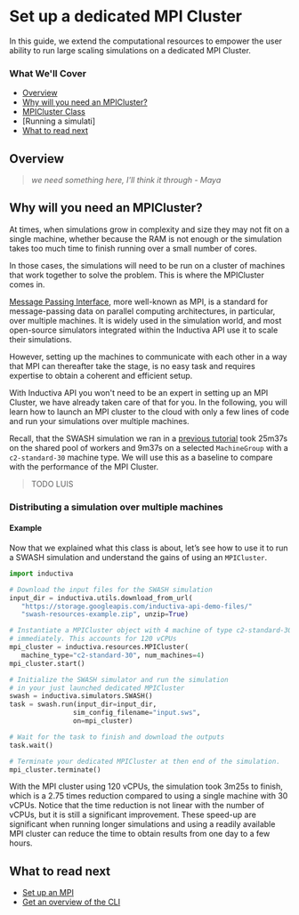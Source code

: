 # Set up a dedicated MPI Cluster
In this guide, we extend the computational resources to empower the user ability
to run large scaling simulations on a dedicated MPI Cluster.

### What We'll Cover
* [Overview]()
* [Why will you need an MPICluster?]()
* [MPICluster Class]()
* [Running a simulati]
* [What to read next]()

## Overview
>*we need something here, I'll think it through - Maya*

## Why will you need an MPICluster?

At times, when simulations grow in complexity and size they may not fit
on a single machine, whether because the RAM is not enough or the simulation takes
too much time to finish running over a small number of cores.

In those cases, the simulations will need to be run on a cluster of machines that
work together to solve the problem. This is where the MPICluster comes in.

[Message Passing Interface](https://en.wikipedia.org/wiki/Message_Passing_Interface),
more well-known as MPI, is a standard for message-passing data on parallel computing architectures, in particular, over multiple machines. It is widely used in
the simulation world, and most open-source simulators integrated within the Inductiva API use it to scale their simulations.

However, setting up the machines to communicate with each other in a way that MPI
can thereafter take the stage, is no easy task and requires expertise to obtain
a coherent and efficient setup.

With Inductiva API you won't need to be an expert in setting up an MPI Cluster, we
have already taken care of that for you. In the following, you will learn how
to launch an MPI cluster to the cloud with only a few lines of code and run your
simulations over multiple machines.

Recall, that the SWASH simulation we ran in a [previous tutorial](Machines.md)
took 25m37s on the shared pool of workers and 9m37s on a selected `MachineGroup`
with a `c2-standard-30` machine type. We will use this as a baseline to compare
with the performance of the MPI Cluster.
 
> TODO LUIS

### Distributing a simulation over multiple machines

#### Example

Now that we explained what this class is about, let’s see how to use it to run
a SWASH simulation and understand the gains of using an `MPICluster`.

```python
import inductiva

# Download the input files for the SWASH simulation
input_dir = inductiva.utils.download_from_url(
   "https://storage.googleapis.com/inductiva-api-demo-files/"
   "swash-resources-example.zip", unzip=True)

# Instantiate a MPICluster object with 4 machine of type c2-standard-30 and start it
# immediately. This accounts for 120 vCPUs
mpi_cluster = inductiva.resources.MPICluster(
   machine_type="c2-standard-30", num_machines=4)
mpi_cluster.start()

# Initialize the SWASH simulator and run the simulation
# in your just launched dedicated MPICluster
swash = inductiva.simulators.SWASH()
task = swash.run(input_dir=input_dir,
                sim_config_filename="input.sws",
                on=mpi_cluster)

# Wait for the task to finish and download the outputs
task.wait()

# Terminate your dedicated MPICluster at then end of the simulation.
mpi_cluster.terminate()
```

With the MPI cluster using 120 vCPUs, the simulation took 3m25s to finish, which
is a 2.75 times reduction compared to using a single machine with 30 vCPUs.
Notice that the time reduction is not linear with the number of vCPUs, but it
is still a significant improvement. These speed-up are significant when running
longer simulations and using a readily available MPI cluster can reduce the
time to obtain results from one day to a few hours.


## What to read next
* [Set up an MPI]()
* [Get an overview of the CLI]()